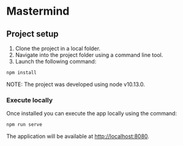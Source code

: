 # Mastermind

## Project setup

1. Clone the project in a local folder.
2. Navigate into the project folder using a command line tool.
3. Launch the following command:

```bash
npm install
```

NOTE: The project was developed using node v10.13.0.

### Execute locally

Once installed you can execute the app locally using the command:

```bash
npm run serve
```

The application will be available at <http://localhost:8080>.
